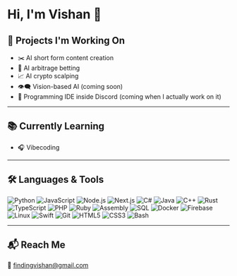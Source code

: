 # Hi, I'm Vishan 👋

## 🚀 Projects I'm Working On

- ✂️ AI short form content creation
- 💸 AI arbitrage betting
- 📈 AI crypto scalping
- 👁️‍🗨️ Vision-based AI (coming soon)
- 🧠 Programming IDE inside Discord (coming when I actually work on it)

---

## 📚 Currently Learning

- 🎧 Vibecoding

---

## 🛠️ Languages & Tools

![Python](https://img.shields.io/badge/-Python-333333?style=flat&logo=python)
![JavaScript](https://img.shields.io/badge/-JavaScript-333333?style=flat&logo=javascript)
![Node.js](https://img.shields.io/badge/-Node.js-333333?style=flat&logo=node.js)
![Next.js](https://img.shields.io/badge/-Next.js-333333?style=flat&logo=next.js)
![C#](https://img.shields.io/badge/-C%23-333333?style=flat&logo=c-sharp)
![Java](https://img.shields.io/badge/-Java-333333?style=flat&logo=java)
![C++](https://img.shields.io/badge/-C++-333333?style=flat&logo=c%2b%2b)
![Rust](https://img.shields.io/badge/-Rust-333333?style=flat&logo=rust)
![TypeScript](https://img.shields.io/badge/-TypeScript-333333?style=flat&logo=typescript)
![PHP](https://img.shields.io/badge/-PHP-333333?style=flat&logo=php)
![Ruby](https://img.shields.io/badge/-Ruby-333333?style=flat&logo=ruby)
![Assembly](https://img.shields.io/badge/-Assembly-333333?style=flat&logo=gnubash)
![SQL](https://img.shields.io/badge/-SQL-333333?style=flat&logo=mysql)
![Docker](https://img.shields.io/badge/-Docker-333333?style=flat&logo=docker)
![Firebase](https://img.shields.io/badge/-Firebase-333333?style=flat&logo=firebase)
![Linux](https://img.shields.io/badge/-Linux-333333?style=flat&logo=linux)
![Swift](https://img.shields.io/badge/-Swift-333333?style=flat&logo=swift)
![Git](https://img.shields.io/badge/-Git-333333?style=flat&logo=git)
![HTML5](https://img.shields.io/badge/-HTML5-333333?style=flat&logo=html5)
![CSS3](https://img.shields.io/badge/-CSS3-333333?style=flat&logo=css3)
![Bash](https://img.shields.io/badge/-Bash-333333?style=flat&logo=gnu-bash)

---

## 📬 Reach Me

📧 [findingvishan@gmail.com](mailto:findingvishan@gmail.com)
